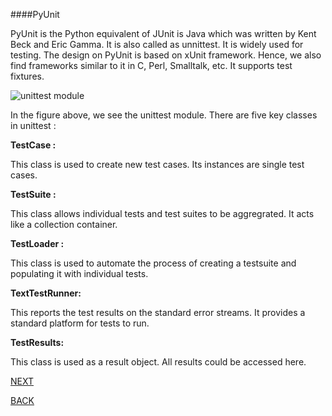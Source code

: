 
####PyUnit

PyUnit is the Python equivalent of JUnit is Java which was written by Kent Beck and Eric Gamma. It is also called as unnittest. It is widely used for testing. The design on PyUnit is based on xUnit framework. Hence, we also find frameworks similar to it in C, Perl, Smalltalk, etc. It supports test fixtures.



![unittest module](http://twimgs.com/ddj/images/article/2014/0114/PythonUnitTest1.gif)

In the figure above, we see the unittest module. There are five key classes in unittest :

<p><b>TestCase :</b></p>
This class is used to create new test cases. Its instances are single test cases.


<p><b>TestSuite :</b></p>
This class allows individual tests and test suites to be aggregrated. It acts like a collection container.


<p><b>TestLoader :</b></p>
This class is used to automate the process of creating a testsuite and populating it with individual tests.


<p><b>TextTestRunner:</b></p>
This reports the test results on the standard error streams. It provides a standard platform for tests to run.

<p><b>TestResults:</b></p>
This class is used as a result object. All results could be accessed here.


[NEXT](https://github.com/hariniiyer/CSCI-5828_Presentation2_Testing-Frameworks/blob/master/unittestcode.md)

[BACK](https://github.com/hariniiyer/CSCI-5828_Presentation2_Testing-Frameworks/blob/master/pythonframe.md)
